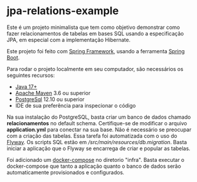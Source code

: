 # jpa-relations-example

Este é um projeto minimalista que tem como objetivo demonstrar como fazer relacionamentos de tabelas em bases SQL usando a especificação JPA, em especial com a implementação Hibernate.

Este projeto foi feito com [Spring Framework](https://spring.io/), usando a ferramenta [Spring Boot](https://start.spring.io/).

Para rodar o projeto localmente em seu computador, são necessários os seguintes recursos:

- [Java 17+](https://openjdk.java.net/projects/jdk/17)
- [Apache Maven](https://maven.apache.org/download.cgi) 3.6 ou superior
- [PostgreSql](https://www.postgresql.org/download/) 12.10 ou superior
- IDE de sua preferência para inspecionar o código

Na sua instalação do PostgreSQL, basta criar um banco de dados chamado **relacionamentos** no default schema. Certifique-se de modificar o arquivo **application.yml** para conectar na sua base. Não é necessário se preocupar com a criação das tabelas. Essa tarefa foi automatizada com o uso do [Flyway](https://flywaydb.org/). Os scripts SQL estão em */src/main/resources/db.migration*. Basta iniciar a aplicação que o Flyway se encarrega de criar e popular as tabelas.

Foi adicionado um [docker-compose](https://docs.docker.com/compose/) no diretorio "infra". Basta executar o docker-compose que tanto a aplicação quanto o banco de dados serão automaticamente provisionados e configurados.

